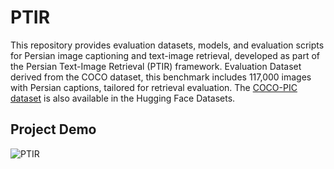 # PTIR
This repository provides evaluation datasets, models, and evaluation scripts for Persian image captioning and text-image retrieval, developed as part of the Persian Text-Image Retrieval (PTIR) framework.
Evaluation Dataset derived from the COCO dataset, this benchmark includes 117,000 images with Persian captions, tailored for retrieval evaluation.
The [COCO-PIC dataset](https://huggingface.co/datasets/rasoulub/coco-pic) is also available in the Hugging Face Datasets.

## Project Demo
![PTIR](PTIR_D3.gif)
